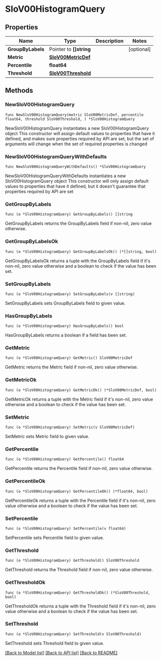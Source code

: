 # SloV00HistogramQuery

## Properties

Name | Type | Description | Notes
------------ | ------------- | ------------- | -------------
**GroupByLabels** | Pointer to **[]string** |  | [optional] 
**Metric** | [**SloV00MetricDef**](SloV00MetricDef.md) |  | 
**Percentile** | **float64** |  | 
**Threshold** | [**SloV00Threshold**](SloV00Threshold.md) |  | 

## Methods

### NewSloV00HistogramQuery

`func NewSloV00HistogramQuery(metric SloV00MetricDef, percentile float64, threshold SloV00Threshold, ) *SloV00HistogramQuery`

NewSloV00HistogramQuery instantiates a new SloV00HistogramQuery object
This constructor will assign default values to properties that have it defined,
and makes sure properties required by API are set, but the set of arguments
will change when the set of required properties is changed

### NewSloV00HistogramQueryWithDefaults

`func NewSloV00HistogramQueryWithDefaults() *SloV00HistogramQuery`

NewSloV00HistogramQueryWithDefaults instantiates a new SloV00HistogramQuery object
This constructor will only assign default values to properties that have it defined,
but it doesn't guarantee that properties required by API are set

### GetGroupByLabels

`func (o *SloV00HistogramQuery) GetGroupByLabels() []string`

GetGroupByLabels returns the GroupByLabels field if non-nil, zero value otherwise.

### GetGroupByLabelsOk

`func (o *SloV00HistogramQuery) GetGroupByLabelsOk() (*[]string, bool)`

GetGroupByLabelsOk returns a tuple with the GroupByLabels field if it's non-nil, zero value otherwise
and a boolean to check if the value has been set.

### SetGroupByLabels

`func (o *SloV00HistogramQuery) SetGroupByLabels(v []string)`

SetGroupByLabels sets GroupByLabels field to given value.

### HasGroupByLabels

`func (o *SloV00HistogramQuery) HasGroupByLabels() bool`

HasGroupByLabels returns a boolean if a field has been set.

### GetMetric

`func (o *SloV00HistogramQuery) GetMetric() SloV00MetricDef`

GetMetric returns the Metric field if non-nil, zero value otherwise.

### GetMetricOk

`func (o *SloV00HistogramQuery) GetMetricOk() (*SloV00MetricDef, bool)`

GetMetricOk returns a tuple with the Metric field if it's non-nil, zero value otherwise
and a boolean to check if the value has been set.

### SetMetric

`func (o *SloV00HistogramQuery) SetMetric(v SloV00MetricDef)`

SetMetric sets Metric field to given value.


### GetPercentile

`func (o *SloV00HistogramQuery) GetPercentile() float64`

GetPercentile returns the Percentile field if non-nil, zero value otherwise.

### GetPercentileOk

`func (o *SloV00HistogramQuery) GetPercentileOk() (*float64, bool)`

GetPercentileOk returns a tuple with the Percentile field if it's non-nil, zero value otherwise
and a boolean to check if the value has been set.

### SetPercentile

`func (o *SloV00HistogramQuery) SetPercentile(v float64)`

SetPercentile sets Percentile field to given value.


### GetThreshold

`func (o *SloV00HistogramQuery) GetThreshold() SloV00Threshold`

GetThreshold returns the Threshold field if non-nil, zero value otherwise.

### GetThresholdOk

`func (o *SloV00HistogramQuery) GetThresholdOk() (*SloV00Threshold, bool)`

GetThresholdOk returns a tuple with the Threshold field if it's non-nil, zero value otherwise
and a boolean to check if the value has been set.

### SetThreshold

`func (o *SloV00HistogramQuery) SetThreshold(v SloV00Threshold)`

SetThreshold sets Threshold field to given value.



[[Back to Model list]](../README.md#documentation-for-models) [[Back to API list]](../README.md#documentation-for-api-endpoints) [[Back to README]](../README.md)


